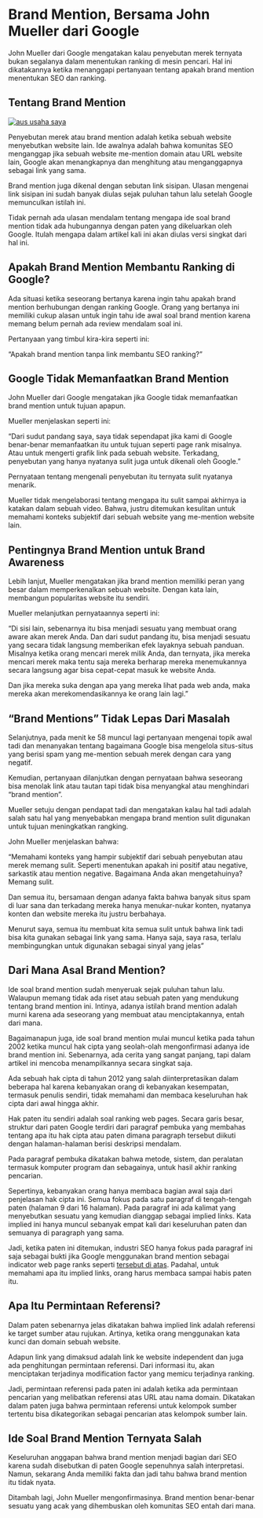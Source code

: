 # Brand Mention, Bersama John Mueller dari Google

John Mueller dari Google mengatakan kalau penyebutan merek ternyata bukan segalanya dalam menentukan ranking di mesin pencari. Hal ini dikatakannya ketika menanggapi pertanyaan tentang apakah brand mention menentukan SEO dan ranking.

## Tentang Brand Mention

[![aus usaha saya](https://i.ibb.co/sRfZcJ8/brand-mention.jpg)](https://www.aus.co.id)

Penyebutan merek atau brand mention adalah ketika sebuah website menyebutkan website lain. Ide awalnya adalah bahwa komunitas SEO menganggap jika sebuah website me-mention domain atau URL website lain, Google akan menangkapnya dan menghitung atau menganggapnya sebagai link yang sama.

Brand mention juga dikenal dengan sebutan link sisipan. Ulasan mengenai link sisipan ini sudah banyak diulas sejak puluhan tahun lalu setelah Google memunculkan istilah ini.

Tidak pernah ada ulasan mendalam tentang mengapa ide soal brand mention tidak ada hubungannya dengan paten yang dikeluarkan oleh Google. Itulah mengapa dalam artikel kali ini akan diulas versi singkat dari hal ini.


## Apakah Brand Mention Membantu Ranking di Google?

Ada situasi ketika seseorang bertanya karena ingin tahu apakah brand mention berhubungan dengan ranking Google. Orang yang bertanya ini memiliki cukup alasan untuk ingin tahu ide awal soal brand mention karena memang belum pernah ada review mendalam soal ini.

Pertanyaan yang timbul kira-kira seperti ini:

“Apakah brand mention tanpa link membantu SEO ranking?”

## Google Tidak Memanfaatkan Brand Mention

John Mueller dari Google mengatakan jika Google tidak memanfaatkan brand mention untuk tujuan apapun.

Mueller menjelaskan seperti ini:

“Dari sudut pandang saya, saya tidak sependapat jika kami di Google benar-benar memanfaatkan itu untuk tujuan seperti page rank misalnya. Atau untuk mengerti grafik link pada sebuah website. Terkadang, penyebutan yang hanya nyatanya sulit juga untuk dikenali oleh Google.”

Pernyataan tentang mengenali penyebutan itu ternyata sulit nyatanya menarik.

Mueller tidak mengelaborasi tentang mengapa itu sulit sampai akhirnya ia katakan dalam sebuah video. Bahwa, justru ditemukan kesulitan untuk memahami konteks subjektif dari sebuah website yang me-mention website lain.

## Pentingnya Brand Mention untuk Brand Awareness

Lebih lanjut, Mueller mengatakan jika brand mention memiliki peran yang besar dalam memperkenalkan sebuah website. Dengan kata lain, membangun popularitas website itu sendiri.

Mueller melanjutkan pernyataannya seperti ini:

“Di sisi lain, sebenarnya itu bisa menjadi sesuatu yang membuat orang aware akan merek Anda. Dan dari sudut pandang itu, bisa menjadi sesuatu yang secara tidak langsung memberikan efek layaknya sebuah panduan. Misalnya ketika orang mencari merek milik Anda, dan ternyata, jika mereka mencari merek maka tentu saja mereka berharap mereka menemukannya secara langsung agar bisa cepat-cepat masuk ke website Anda.

Dan jika mereka suka dengan apa yang mereka lihat pada web anda, maka mereka akan merekomendasikannya ke orang lain lagi.”

## “Brand Mentions” Tidak Lepas Dari Masalah

Selanjutnya, pada menit ke 58 muncul lagi pertanyaan mengenai topik awal tadi dan menanyakan tentang bagaimana Google bisa mengelola situs-situs yang berisi spam yang me-mention sebuah merek dengan cara yang negatif.

Kemudian, pertanyaan dilanjutkan dengan pernyataan bahwa seseorang bisa menolak link atau tautan tapi tidak bisa menyangkal atau menghindari “brand mention”.

Mueller setuju dengan pendapat tadi dan mengatakan kalau hal tadi adalah salah satu hal yang menyebabkan mengapa brand mention sulit digunakan untuk tujuan meningkatkan rangking.

John Mueller menjelaskan bahwa:

“Memahami konteks yang hampir subjektif dari sebuah penyebutan atau merek memang sulit. Seperti menentukan apakah ini positif atau negative, sarkastik atau mention negative. Bagaimana Anda akan mengetahuinya? Memang sulit.

Dan semua itu, bersamaan dengan adanya fakta bahwa banyak situs spam di luar sana dan terkadang mereka hanya menukar-nukar konten, nyatanya konten dan website mereka itu justru berbahaya.

Menurut saya, semua itu membuat kita semua sulit untuk bahwa link tadi bisa kita gunakan sebagai link yang sama. Hanya saja, saya rasa, terlalu membingungkan untuk digunakan sebagai sinyal yang jelas”

## Dari Mana Asal Brand Mention?

Ide soal brand mention sudah menyeruak sejak puluhan tahun lalu. Walaupun memang tidak ada riset atau sebuah paten yang mendukung tentang brand mention ini. Intinya, adanya istilah brand mention adalah murni karena ada seseorang yang membuat atau menciptakannya, entah dari mana.

Bagaimanapun juga, ide soal brand mention mulai muncul ketika pada tahun 2002 ketika muncul hak cipta yang seolah-olah mengonfirmasi adanya ide brand mention ini. Sebenarnya, ada cerita yang sangat panjang, tapi dalam artikel ini mencoba menampilkannya secara singkat saja.

Ada sebuah hak cipta di tahun 2012 yang salah diinterpretasikan dalam beberapa hal karena kebanyakan orang di kebanyakan kesempatan, termasuk penulis sendiri, tidak memahami dan membaca keseluruhan hak cipta dari awal hingga akhir.

Hak paten itu sendiri adalah soal ranking web pages. Secara garis besar, struktur dari paten Google terdiri dari paragraf pembuka yang membahas tentang apa itu hak cipta atau paten dimana paragraph tersebut diikuti dengan halaman-halaman berisi deskripsi mendalam.

Pada paragraf pembuka dikatakan bahwa metode, sistem, dan peralatan termasuk komputer program dan sebagainya, untuk hasil akhir ranking pencarian.

Sepertinya, kebanyakan orang hanya membaca bagian awal saja dari penjelasan hak cipta ini. Semua fokus pada satu paragraf di tengah-tengah paten (halaman 9 dari 16 halaman). Pada paragraf ini ada kalimat yang menyebutkan sesuatu yang kemudian dianggap sebagai implied links. Kata implied ini hanya muncul sebanyak empat kali dari keseluruhan paten dan semuanya di paragraph yang sama.

Jadi, ketika paten ini ditemukan, industri SEO hanya fokus pada paragraf ini saja sebagai bukti jika Google menggunakan brand mention sebagai indicator web page ranks seperti [tersebut di atas](https://www.aus.co.id). Padahal, untuk memahami apa itu implied links, orang harus membaca sampai habis paten itu.

## Apa Itu Permintaan Referensi?

Dalam paten sebenarnya jelas dikatakan bahwa implied link adalah referensi ke target sumber atau rujukan. Artinya, ketika orang menggunakan kata kunci dan domain sebuah website.

Adapun link yang dimaksud adalah link ke website independent dan juga ada penghitungan permintaan referensi. Dari informasi itu, akan menciptakan terjadinya modification factor yang memicu terjadinya ranking.

Jadi, permintaan referensi pada paten ini adalah ketika ada permintaan pencarian yang melibatkan referensi atas URL atau nama domain. Dikatakan dalam paten juga bahwa permintaan referensi untuk kelompok sumber tertentu bisa dikategorikan sebagai pencarian atas kelompok sumber lain.

## Ide Soal Brand Mention Ternyata Salah

Keseluruhan anggapan bahwa brand mention menjadi bagian dari SEO karena sudah disebutkan di paten Google sepenuhnya salah interpretasi. Namun, sekarang Anda memiliki fakta dan jadi tahu bahwa brand mention itu tidak nyata.

Ditambah lagi, John Mueller mengonfirmasinya. Brand mention benar-benar sesuatu yang acak yang dihembuskan oleh komunitas SEO entah dari mana.
